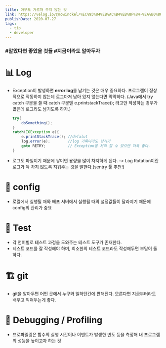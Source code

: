 ```yaml
---
title: 아무도 가르쳐 주지 않는 것
link: https://velog.io/@mowinckel/%EC%95%84%EB%AC%B4%EB%8F%84-%EA%B0%80%EB%A5%B4%EC%B3%90-%EC%A3%BC%EC%A7%80-%EC%95%8A%EB%8A%94-%EA%B2%83
publishDate: 2020-07-27
tags:
  - tip
  - developer
---
```

### #알았다면 좋았을 것들 #지금이라도 알아두자

# 📊 Log
- Exception이 발생하면 **error log**를 남기는 것은 매우 중요하다. 프로그램이 정상적으로 작동하지 않는데 로그마저 남아 있지 않는다면 막막하다.
(Java에서 try catch 구문을 쓸 때 catch 구문엔 e.printstackTrace(); 라고만 작성하는 경우가 많은데 로그라도 남기도록 하자.)

    ```java
    try{
        doSomething();
    }
    catch(IOException e){
        e.printStackTrace(); //defalut
        log.error(e);        //log 기록이라도 남기기
        goto RETRY;          // Exception을 처리 할 수 있으면 더욱 좋다.
    }
    ```
- 로그도 파일이기 때문에 쌓이면 용량을 많이 차지하게 된다. -> Log Rotation이란 로그가 꽉 차지 않도록 지워주는 것을 말한다.(sentry 툴 추천!)

# 🔧 config
 - 로컬에서 실행될 때와 배포 서버에서 실행될 때의 설정값들이 달라지기 때문에 config의 관리가 중요

 # 🧪 Test
- 각 언어별로 테스트 과정을 도와주는 테스트 도구가 존재한다.
- 테스트 코드를 잘 작성해야 하며, 최소한의 테스트 코드라도 작성해두면 부담이 돌 하다.

# 🏗 git
- git을 알아두면 어떤 곳에서 누구와 일하던간에 편해진다. 모른다면 지금부터라도 배우고 익혀두는게 좋다.

# 🐞 Debugging / Profiling
- 프로파일링은 함수의 실행 시간이나 이벤트가 발생한 빈도 등을 측정해 내 프로그램의 성능을 높이고자 하는 것

